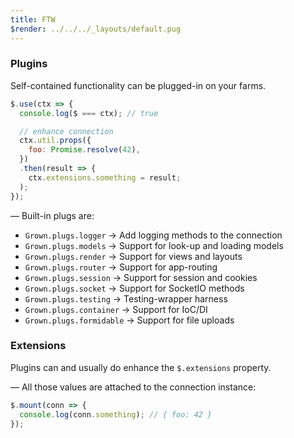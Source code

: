 ```yaml
---
title: FTW
$render: ../../../_layouts/default.pug
---
```


### Plugins

Self-contained functionality can be plugged-in on your farms.

```js
$.use(ctx => {
  console.log($ === ctx); // true

  // enhance connection
  ctx.util.props({
    foo: Promise.resolve(42),
  })
  .then(result => {
    ctx.extensions.something = result;
  );
});
```

&mdash; Built-in plugs are:

- `Grown.plugs.logger` &rarr; Add logging methods to the connection
- `Grown.plugs.models` &rarr; Support for look-up and loading models
- `Grown.plugs.render` &rarr; Support for views and layouts
- `Grown.plugs.router` &rarr; Support for app-routing
- `Grown.plugs.session` &rarr; Support for session and cookies
- `Grown.plugs.socket` &rarr; Support for SocketIO methods
- `Grown.plugs.testing` &rarr; Testing-wrapper harness
- `Grown.plugs.container` &rarr; Support for IoC/DI
- `Grown.plugs.formidable` &rarr; Support for file uploads

### Extensions

Plugins can and usually do enhance the `$.extensions` property.

&mdash; All those values are attached to the connection instance:

```js
$.mount(conn => {
  console.log(conn.something); // { foo: 42 }
});
```

